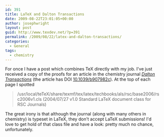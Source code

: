 ```yaml
---
id: 391
title: LaTeX and Dalton Transactions
date: 2009-08-22T23:01:05+00:00
author: josephwright
layout: post
guid: http://www.texdev.net/?p=391
permalink: /2009/08/22/latex-and-dalton-transactions/
categories:
  - General
tags:
  - chemistry
---
```

For once I have a post which combines TeX directly with my job. I've just received a copy of the proofs for an article in the chemistry journal <a title="Dalton Transactions" href="http://www.rsc.org/Publishing/Journals/DT/index.asp"><em>Dalton Transactions</em></a> (the article has DOI <a href="http://dx.doi.org/10.1039/b907982c">10.1039/b907982c</a>). At the top of each page I spotted
<blockquote>/usr/local/teTeX/share/texmf/tex/latex/techbooks/als/rsc/base2006/rsc2006v1.cls
(2004/07/27 v1.0 Standard LaTeX document class for RSC Journals)</blockquote>
The great irony is that although the journal (along with many others in chemistry) is typeset in LaTeX, they don't accept LaTeX submissions! I'd love to get hold of that class file and have a look: pretty much no chance, unfortunately.
